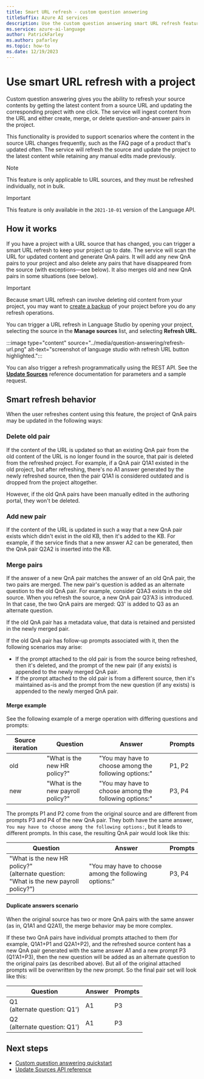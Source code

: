 ```yaml
---
title: Smart URL refresh - custom question answering
titleSuffix: Azure AI services
description: Use the custom question answering smart URL refresh feature to keep your project up to date.
ms.service: azure-ai-language
author: PatrickFarley
ms.author: pafarley
ms.topic: how-to
ms.date: 12/19/2023
---
```


# Use smart URL refresh with a project

Custom question answering gives you the ability to refresh your source contents by getting the latest content from a source URL and updating the corresponding project with one click. The service will ingest content from the URL and either create, merge, or delete question-and-answer pairs in the project. 

This functionality is provided to support scenarios where the content in the source URL changes frequently, such as the FAQ page of a product that's updated often. The service will refresh the source and update the project to the latest content while retaining any manual edits made previously.

> [!NOTE]
> This feature is only applicable to URL sources, and they must be refreshed individually, not in bulk. 

> [!IMPORTANT]
> This feature is only available in the `2021-10-01` version of the Language API.

## How it works

If you have a project with a URL source that has changed, you can trigger a smart URL refresh to keep your project up to date. The service will scan the URL for updated content and generate QnA pairs. It will add any new QnA pairs to your project and also delete any pairs that have disappeared from the source (with exceptions&mdash;see below). It also merges old and new QnA pairs in some situations (see below).

> [!IMPORTANT]
> Because smart URL refresh can involve deleting old content from your project, you may want to [create a backup](./export-import-refresh.md) of your project before you do any refresh operations.

You can trigger a URL refresh in Language Studio by opening your project, selecting the source in the **Manage sources** list, and selecting **Refresh URL**.

:::image type="content" source="../media/question-answering/refresh-url.png" alt-text="screenshot of language studio with refresh URL button highlighted.":::

You can also trigger a refresh programmatically using the REST API. See the **[Update Sources](/rest/api/questionanswering/question-answering-projects/update-sources)** reference documentation for parameters and a sample request.

## Smart refresh behavior

When the user refreshes content using this feature, the project of QnA pairs may be updated in the following ways:

### Delete old pair

If the content of the URL is updated so that an existing QnA pair from the old content of the URL is no longer found in the source, that pair is deleted from the refreshed project. For example, if a QnA pair Q1A1 existed in the old project, but after refreshing, there's no A1 answer generated by the newly refreshed source, then the pair Q1A1 is considered outdated and is dropped from the project altogether.

However, if the old QnA pairs have been manually edited in the authoring portal, they won't be deleted.

### Add new pair

If the content of the URL is updated in such a way that a new QnA pair exists which didn't exist in the old KB, then it's added to the KB. For example, if the service finds that a new answer A2 can be generated, then the QnA pair Q2A2 is inserted into the KB.

### Merge pairs

If the answer of a new QnA pair matches the answer of an old QnA pair, the two pairs are merged. The new pair's question is added as an alternate question to the old QnA pair. For example, consider Q3A3 exists in the old source. When you refresh the source, a new QnA pair Q3'A3 is introduced. In that case, the two QnA pairs are merged: Q3' is added to Q3 as an alternate question. 

If the old QnA pair has a metadata value, that data is retained and persisted in the newly merged pair.
  
If the old QnA pair has follow-up prompts associated with it, then the following scenarios may arise:
* If the prompt attached to the old pair is from the source being refreshed, then it's deleted, and the prompt of the new pair (if any exists) is appended to the newly merged QnA pair.
* If the prompt attached to the old pair is from a different source, then it's maintained as-is and the prompt from the new question (if any exists) is appended to the newly merged QnA pair.


#### Merge example
See the following example of a merge operation with differing questions and prompts:

|Source iteration|Question  |Answer  |Prompts  |
|---------|---------|---------|--|
|old |"What is the new HR policy?"     |  "You may have to choose among the following options:"       | P1, P2        |
|new |"What is the new payroll policy?"    |  "You may have to choose among the following options:"    |  P3, P4   |

The prompts P1 and P2 come from the original source and are different from prompts P3 and P4 of the new QnA pair. They both have the same answer, `You may have to choose among the following options:`, but it leads to different prompts. In this case, the resulting QnA pair would look like this:

|Question  |Answer  |Prompts  |
|---------|---------|--|
|"What is the new HR policy?" </br>(alternate question: "What is the new payroll policy?")    |  "You may have to choose among the following options:"       | P3, P4  |

#### Duplicate answers scenario

When the original source has two or more QnA pairs with the same answer (as in, Q1A1 and Q2A1), the merge behavior may be more complex.

If these two QnA pairs have individual prompts attached to them (for example, Q1A1+P1 and Q2A1+P2), and the refreshed source content has a new QnA pair generated with the same answer A1 and a new prompt P3 (Q1'A1+P3), then the new question will be added as an alternate question to the original pairs (as described above). But all of the original attached prompts will be overwritten by the new prompt. So the final pair set will look like this:

|Question  |Answer  |Prompts  |
|---------|---------|--|
|Q1 </br>(alternate question: Q1')    |  A1    | P3  |
|Q2 </br>(alternate question: Q1')    |  A1    | P3  |

## Next steps

* [Custom question answering quickstart](../quickstart/sdk.md?pivots=studio)
* [Update Sources API reference](/rest/api/questionanswering/question-answering-projects/update-sources)
